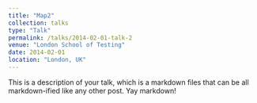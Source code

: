 ```yaml
---
title: "Map2"
collection: talks
type: "Talk"
permalink: /talks/2014-02-01-talk-2
venue: "London School of Testing"
date: 2014-02-01
location: "London, UK"
---
```



This is a description of your talk, which is a markdown files that can be all markdown-ified like any other post. Yay markdown!
